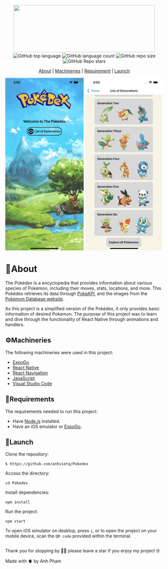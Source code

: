 <div align = 'center'> 
<img src = https://camo.githubusercontent.com/418d92ecbe7cd1805153001a34147ab7c965103432ff4a68eaa2fc5d4e6c1b42/68747470733a2f2f696b2e696d6167656b69742e696f2f6877796b73766a3469762f706f6b656465785f4e5f576757724a4b30732e706e67 width="450" height="150"/> 
</div>

<div align = 'center'>
<img alt="GitHub top language" src="https://img.shields.io/github/languages/top/anhvietq/Pokedex?style=plastic">
<img alt="GitHub language count" src="https://img.shields.io/github/languages/count/anhvietq/Pokedex?style=plastic">
<img alt="GitHub repo size" src="https://img.shields.io/github/repo-size/anhvietq/Pokedex?style=plastic">
<img alt="GitHub Repo stars" src="https://img.shields.io/github/stars/anhvietq/Pokedex?style=plastic">
</div>

<div align= 'center'>
  
[About](https://github.com/anhvietq/Pokedex#about) |  [Machineries](https://github.com/anhvietq/Pokedex#%EF%B8%8Fmachineries)  | [Requirement](https://github.com/anhvietq/Pokedex#requirements)  | [Launch](https://github.com/anhvietq/Pokedex#launch) 

</div>

<div align ='center'>
<img src = assets/images/poke1.gif width="250" height= "550"/> <img  src = assets/images/poke2.gif width="250" height= "550"/>
</div>


# 📢About
The Pokédex is a encyclopedia that provides information about various species of Pokémon, including their moves, stats, locations, and more. 
This Pokédex retrieves its data through [PokeAPI](https://pokeapi.co), and the images from the [Pokemon Database website](https://pokemondb.net). 

As this project is a simplified version of the Pokédex, it only provides basic information of desired Pokemon.
The purpose of this project was to learn and dive through the functionality of React Native through animations and handlers. 

## ⚙️Machineries
The following machineries were used in this project: 
  - [ExpoGo](https://expo.dev/client)
  - [React Native](https://reactnative.dev)
  - [React Navigation](https://reactnavigation.org)
  - [JavaScript](https://www.javascript.com)
  - [Visual Studio Code](https://code.visualstudio.com)
  
## 📑Requirements
The requirements needed to run this project: 
  - Have [Node.js](https://nodejs.org/en/) installed.
  - Have an iOS emulator or [ExpoGo](https://expo.dev/client).

## 🚀Launch
  Clone the repository:
```
$ https://github.com/anhvietq/Pokedex
```
  Access the directory: 
```
cd Pokedex
```
  Install dependencies: 
```
npm install
```
  Run the project: 
``` 
npm start
```
  To open iOS simulator on desktop, press ``i``, or to open the project on your mobile device, scan the ``QR code`` provided within the terminal. 
##
Thank you for stopping by 🫶🏻 please leave a star if you enjoy my project 🤓

Made with 🫀 by Anh Pham


